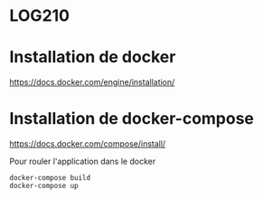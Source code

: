 # LOG210

# Installation de docker
https://docs.docker.com/engine/installation/

# Installation de docker-compose
https://docs.docker.com/compose/install/

Pour rouler l'application dans le docker

```
docker-compose build
docker-compose up
```

